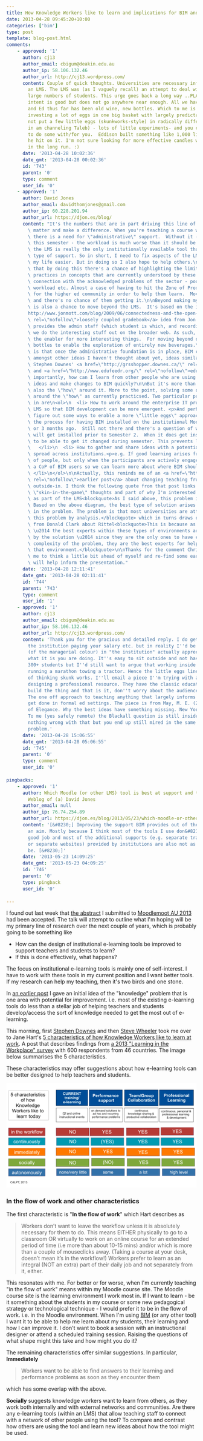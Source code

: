 ```yaml
---
title: How Knowledge Workers like to learn and implications for BIM and LMS design
date: 2013-04-28 09:45:20+10:00
categories: ['bim']
type: post
template: blog-post.html
comments:
    - approved: '1'
      author: cj13
      author_email: cbigum@deakin.edu.au
      author_ip: 58.106.132.46
      author_url: http://cj13.wordpress.com/
      content: Couple of quick thoughts. Universities are necessary infrastructure for
        an LMS. The LMS was (as I vaguely recall) an attempt to deal with mass - i.e.
        large numbers of students. This urge goes back a long way ..PLATO etc.  Hart's
        intent is good but does not go anywhere near enough. All we have done with IT
        and Ed thus far has been old wine, new bottles. Which to me is maybe rather than
        investing a lot of eggs in one big basket with largely predictable upside why
        not put a few little eggs (skunkworks-style) in radically different baskets (here
        in am channeling Taleb) - lots of little experiments- and you could get the kiddies
        to do some with/for you.  Eddison built something like 1,000 light bulbs before
        he hit on it. I'm not sure looking for more effective candles will be that satisfying
        in the long run. :)
      date: '2013-04-28 10:02:36'
      date_gmt: '2013-04-28 00:02:36'
      id: '743'
      parent: '0'
      type: comment
      user_id: '0'
    - approved: '1'
      author: David Jones
      author_email: davidthomjones@gmail.com
      author_ip: 60.228.201.94
      author_url: https://djon.es/blog/
      content: "It's the numbers that are in part driving this line of interest. Numbers\
        \ matter and make a difference. When you're teaching a course with 300+ students\
        \ there is a need for \"administrative\" support.  Without it - much like my experience\
        \ this semester - the workload is much worse than it should be.   At the moment,\
        \ the LMS is really the only institutionally available tool that can provide that\
        \ type of support. So in short, I need to fix aspects of the LMS so I can make\
        \ my life easier. But in doing so I also hope to help others.\n\nBut I also think\
        \ that by doing this there's a chance of highlighting the limitations of current\
        \ practices in concepts that are currently understood by these folk.  Hence the\
        \ connection with the acknowledged problems of the sector - poor quality, high\
        \ workload etc. Almost a case of having to hit the Zone of Proximal Development\
        \ for the higher ed community in order to help them learn.  Move beyond the ZPD\
        \ and there's no chance of them getting it.\n\nBeyond making my life easier, BIM\
        \ is also a chance to move beyond the LMS.  It's based on the idea of the <a href=\"\
        http://www.jonmott.com/blog/2009/06/connectedness-and-the-open-learning-network/\"\
        \ rel=\"nofollow\">loosely coupled gradebook</a> idea from Jon Mott.  The LMS\
        \ provides the admin staff (which student is which, and recording grades) while\
        \ we do the interesting stuff out on the broader web. As such, BIM becomes as\
        \ the enabler for more interesting things.  For moving beyond old wine in new\
        \ bottles to enable the exploration of entirely new beverages.\n\nMy hope/plan\
        \ is that once the administrative foundation is in place, BIM can be used to explore,\
        \ amongst other ideas I haven't thought about yet, ideas similar to those behind\
        \ Stephen Downes' <a href=\"http://grsshopper.downes.ca/\" rel=\"nofollow\">grsshopper</a>\
        \ and <a href=\"http://www.edufeedr.org/\" rel=\"nofollow\">edufeedr</a>. More\
        \ importantly, how can I learn from other people who are using BIM and have interesting\
        \ ideas and make changes to BIM quickly?\n\nBut it's more than the tool, it's\
        \ also the \"how\" around it. More to the point, solving some of the problems\
        \ around the \"how\" as currently practicsed. Two particular problems I'm interested\
        \ in are\n<ol>\n  <li> How to work around the enterprise IT processes of an institutional\
        \ LMS so that BIM development can be more emergent. <p>And perhaps in answer this\
        \ figure out some ways to enable a more \"little eggs\" approach.  e.g. I started\
        \ the process for having BIM installed on the institutional Moodle instance 2\
        \ or 3 months ago.  Still not there and there's a question of whether or not it\
        \ will get installed prior to Semester 2.  When it does get installed, I'm unlikely\
        \ to be able to get it changed during semester. This prevents learning.</p>\n\
        \   </li>\n  <li> How to gather and share ideas with a potential BIM user community\
        \ spread across institutions.<p>e.g. If good learning arises from a CoP/network\
        \ of people, but only when the participants are actively engaged. How can I create\
        \ a CoP of BIM users so we can learn more about where BIM should go in the future?\
        \ </li>\n</ol>\n\nActually, this reminds me of an <a href=\"https://djon.es/blog/2010/04/25/inside-out-outside-in-or-both/\"\
        \ rel=\"nofollow\">earlier post</a> about changing teaching from inside-out or\
        \ outside-in. I think the following quote from that post links somewhat with Taleb's\
        \ \"skin-in-the-game\" thoughts and part of why I'm interested in developing BIM\
        \ as part of the LMS<blockquote>As I said above, this problem is a complex one.\
        \ Based on the above diagram, the best type of solution arises from immersion\
        \ in the problem. The problem is that most universities are attempting to solve\
        \ this problem by analysis.</blockquote> which in turns draws on a quote from\
        \ from Donald Clark about Rittel<blockquote>This is because as Rittel (1972) discovered\
        \ \u2014 the best experts within these types of environments are those affected\
        \ by the solution \u2014 since they are the only ones to have experienced the\
        \ complexity of the problem, they are the best experts for helping to improve\
        \ that environment.</blockquote>\n\nThanks for the comment Chris.  This has forced\
        \ me to think a little bit ahead of myself and re-find some earlier thinking that\
        \ will help inform the presentation."
      date: '2013-04-28 12:11:41'
      date_gmt: '2013-04-28 02:11:41'
      id: '744'
      parent: '743'
      type: comment
      user_id: '1'
    - approved: '1'
      author: cj13
      author_email: cbigum@deakin.edu.au
      author_ip: 58.106.132.46
      author_url: http://cj13.wordpress.com/
      content: 'Thank you for the gracious and detailed reply. I do get the point about
        the institution paying your salary etc. but in reality I''d be surprised if anyone
        (of the managerial colour) in "the institution" actually appreciates/understands
        what it is you are doing. It''s easy to sit outside and not have to worry about
        300+ students but I''d still want to argue that working inside out is a bit like
        running a marathon towing a tractor. Hence the little eggs line, the genuine importance
        of thinking skunk works. I''ll email a piece I''m trying with a class who are
        designing a professional resource. They have the classic education mindset - just
        build the thing and that is it, don''t worry about the audience too much etc.
        The one off approach to teaching anything that largely informs the way things
        get done in formal ed settings. The piece is from May, M. E. (2009). In Pursuit
        of Elegance. Why the best ideas have something missing. New York: Broadway Books.
        To me (yes safely remote) the Blackall question is still inside out. There is
        nothing wrong with that but you end up still mired in the same mindset of the
        problem.'
      date: '2013-04-28 15:06:55'
      date_gmt: '2013-04-28 05:06:55'
      id: '745'
      parent: '0'
      type: comment
      user_id: '0'
    
pingbacks:
    - approved: '1'
      author: Which Moodle (or other LMS) tool is best at support and training? | The
        Weblog of (a) David Jones
      author_email: null
      author_ip: 76.74.254.89
      author_url: https://djon.es/blog/2013/05/23/which-moodle-or-other-lms-tool-is-best-at-support-and-training/
      content: '[&#8230;] Improving the support BIM provides out of the box has long been
        an aim. Mostly because I think most of the tools I use don&#8217;t do a particularly
        good job and most of the additional supports (e.g. separate training sessions
        or separate websites) provided by institutions are also not as good as they could
        be. [&#8230;]'
      date: '2013-05-23 14:09:25'
      date_gmt: '2013-05-23 04:09:25'
      id: '746'
      parent: '0'
      type: pingback
      user_id: '0'
    
---
```

I found out last week that [the abstract](http://moodlemoot.org.au/mod/book/view.php?id=24&chapterid=56) I submitted to [Moodlemoot AU 2013](http://moodlemoot.org.au/) had been accepted. The talk will attempt to outline what I'm hoping will be my primary line of research over the next couple of years, which is probably going to be something like

- How can the design of institutional e-learning tools be improved to support teachers and students to learn?
- If this is done effectively, what happens?

The focus on institutional e-learning tools is mainly one of self-interest. I have to work with these tools in my current position and I want better tools. If my research can help my teaching, then it's two birds and one stone.

In [an earlier post](/blog2/2013/03/22/does-institutional-e-learning-have-a-tpack-problem/) I gave an initial idea of the "knowledge" problem that is one area with potential for improvement. i.e. most of the existing e-learning tools do less than a stellar job of helping teachers and students develop/access the sort of knowledge needed to get the most out of e-learning.

This morning, first [Stephen Downes](http://www.downes.ca/post/60349) and then [Steve Wheeler](http://steve-wheeler.blogspot.ca/2013/04/turning-over-new-leaf.html) took me over to Jane Hart's [5 characteristics of how Knowledge Workers like to learn at work](http://www.c4lpt.co.uk/blog/2013/04/25/5-characteristics/). A post that describes findings from [a 2013 "Learning in the Workplace" survey](http://www.c4lpt.co.uk/blog/2013/04/22/company-training-of-little-value/) with 600 respondents from 46 countries. The image below summarises the 5 characteristics.

These characteristics may offer suggestions about how e-learning tools can be better designed to help teachers and students.

[![](images/Screen-Shot-2013-04-25-at-07.59.40.png)](http://www.c4lpt.co.uk/blog/2013/04/25/5-characteristics/)

### In the flow of work and other characteristics

The first characteristic is "**In the flow of work**" which Hart describes as

> Workers don’t want to leave the workflow unless it is absolutely necessary for them to do. This means EITHER physically to go to a classroom OR virtually to work on an online course for an extended period of time (i.e more than about 10-15 mins) and/or which is more than a couple of mouseclicks away. (Taking a course at your desk, doesn’t mean it’s in the workflow!) Workers prefer to learn as an integral (NOT an extra) part of their daily job and not separately from it, either.

This resonates with me. For better or for worse, when I'm currently teaching "in the flow of work" means within my Moodle course site. The Moodle course site is the learning environment I work most in. If I want to learn - be it something about the students in my course or some new pedagogical strategy or technological technique - I would prefer it to be in the flow of work. i.e. in the Moodle environment. When I'm using [BIM](/blog2/research/bam-blog-aggregation-management/) (or any other tool) I want it to be able to help me learn about my students, their learning and how I can improve it. I don't want to book a session with an instructional designer or attend a scheduled training session. Raising the questions of what shape might this take and how might you do it?

The remaining characteristics offer similar suggestions. In particular, **Immediately**

> Workers want to be able to find answers to their learning and performance problems as soon as they encounter them

which has some overlap with the above.

**Socially** suggests knowledge workers want to learn from others, as they work both internally and with external networks and communities. Are there any e-learning tools (within an LMS) that allow teaching staff to connect with a network of other people using the tool? To compare and contrast how others are using the tool and learn new ideas about how the tool might be used.